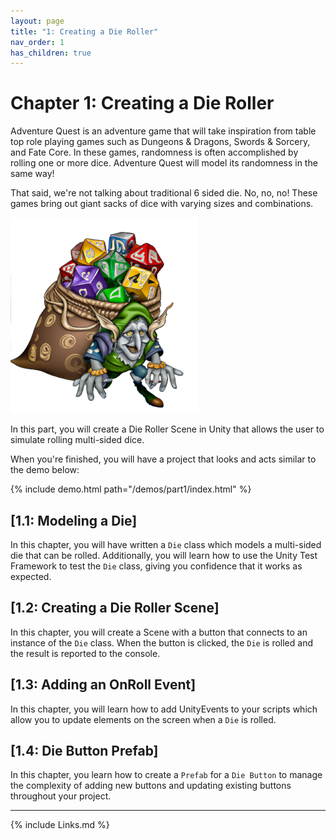 ```yaml
---
layout: page
title: "1: Creating a Die Roller"
nav_order: 1
has_children: true
---
```


# Chapter 1: Creating a Die Roller

Adventure Quest is an adventure game that will take inspiration from table top
role playing games such as Dungeons & Dragons, Swords & Sorcery, and Fate Core.
In these games, randomness is often accomplished by rolling one or more dice.
Adventure Quest will model its randomness in the same way!

That said, we're not talking about traditional 6 sided die. No, no, no! These
games bring out giant sacks of dice with varying sizes and combinations.

![Dice Goblin]

In this part, you will create a Die Roller Scene in Unity that allows the user
to simulate rolling multi-sided dice.

When you're finished, you will have a project that looks and acts similar to 
the demo below:

{% include demo.html path="/demos/part1/index.html" %}

## [1.1: Modeling a Die]

In this chapter, you will have written a `Die` class which models a multi-sided
die that can be rolled. Additionally, you will learn how to use the Unity Test
Framework to test the `Die` class, giving you confidence that it works as
expected.

## [1.2: Creating a Die Roller Scene]

In this chapter, you will create a Scene with a button that connects to an
instance of the `Die` class. When the button is clicked, the `Die` is rolled and
the result is reported to the console.

## [1.3: Adding an OnRoll Event]

In this chapter, you will learn how to add UnityEvents to your scripts which
allow you to update elements on the screen when a `Die` is rolled.

## [1.4: Die Button Prefab]

In this chapter, you learn how to create a `Prefab` for a `Die Button` to manage
the complexity of adding new buttons and updating existing buttons throughout
your project.

---
{% include Links.md %}

[Dice Goblin]: ../imgs/DiceGoblin.png